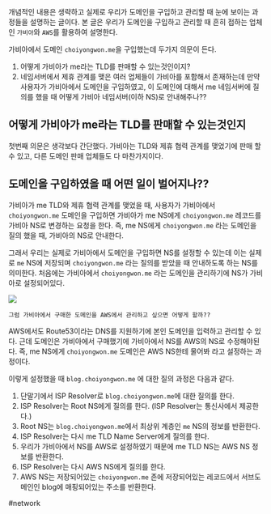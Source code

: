 
개념적인 내용은 생략하고 실제로 우리가 도메인을 구입하고 관리할 때 눈에 보이는 과정들을 설명하는 글이다.
본 글은 우리가 도메인을 구입하고 관리할 때 흔히 접하는 업체인 `가비아`와 `AWS`를 활용하여 설명한다.

가비아에서 도메인 `choiyongwon.me`을 구입했는데 두가지 의문이 든다. 

1. 어떻게 가비아가 me라는 TLD를 판매할 수 있는것인이지?   
2. 네임서버에서 제휴 관계를 맺은 여러 업체들이 가비아를 포함해서 존재하는데 만약 사용자가 가비아에서 도메인을 구입하였고, 이 도메인에 대해서 me 네임서버에 질의를 했을 때 어떻게 가비아 네임서버(이하 NS)로 안내해주나??


## 어떻게 가비아가 me라는 TLD를 판매할 수 있는것인지

첫번째 의문은 생각보다 간단했다. 가비아는 TLD와 제휴 협력 관계를 맺었기에 판매 할 수 있고, 다른 도메인 판매 업체들도 다 마찬가지이다.  

## 도메인을 구입하였을 때 어떤 일이 벌어지나??

가비아가 me TLD와 제휴 협력 관계를 맺었을 때, 사용자가 가비아에서 `choiyongwon.me` 도메인을 구입하면 가비아가 me NS에게 `choiyongwon.me` 레코드를 가비아 NS로 변경하는 요청을 한다. 즉, me NS에게 `choiyongwon.me` 라는 도메인을 질의 했을 때, 가비아의 NS로 안내한다.  

그래서 우리는 실제로 가비아에서 도메인을 구입하면 NS를 설정할 수 있는데 이는 실제로 `me` NS에 저장되며 `choiyongwon.me` 라는 질의를 받았을 때 안내하도록 하는 NS를 의미한다. 처음에는 가비아에서 `choiyongwon.me` 라는 도메인을 관리하기에 NS가 가비아로 설정되어있다.

![](https://i.imgur.com/rCszfdF.png)

`그럼 가비아에서 구매한 도메인을 AWS에서 관리하고 싶으면 어떻게 할까??`  

AWS에서도 Route53이라는 DNS를 지원하기에 본인 도메인을 입력하고 관리할 수 있다.  근데 도메인은 가비아에서 구매했기에 가비아에서 NS를 AWS의 NS로 수정해야된다. 즉, me NS에게 `choiyongwon.me` 도메인은 AWS NS한테 물어봐 라고 설정하는 과정이다.

이렇게 설정했을 때 `blog.choiyongwon.me` 에 대한 질의 과정은 다음과 같다.
1. 단말기에서 ISP Resolver로 `blog.choiyongwon.me`에 대한 질의를 한다.
2. ISP Resolver는 Root NS에게 질의를 한다. (ISP Resolver는 통신사에서 제공한다.)
3. Root NS는 `blog.choiyongwon.me`에서 최상위 계층인 `me` NS의 정보를 반환한다.
4. ISP Resolver는 다시 me TLD Name Server에게 질의를 한다. 
5. 우리가 가비아에서 NS를 AWS로 설정하였기 때문에 me TLD NS는 AWS NS 정보를 반환한다.
6. ISP Resolver는 다시 AWS NS에게 질의를 한다.
7. AWS NS는 저장되어있는 `choiyongwon.me` 존에 저장되어있는 레코드에서 서브도메인인 blog에 매핑되어있는 주소를 반환한다.


#network
